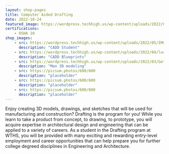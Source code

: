 ```yaml
---
layout: shop-pages
title: Computer Aided Drafting
date: 2022-10-24
featured_image: https://wordpress.techhigh.us/wp-content/uploads/2022/04/lucas-kepner-Yn8D5B8C-eY-unsplash-1.jpg
certifications:
    - OSHA 10
shop_images:
    - src: https://wordpress.techhigh.us/wp-content/uploads/2022/05/IMG-5783-1.jpg
      description: "CADD Student"
    - src: https://wordpress.techhigh.us/wp-content/uploads/2022/04/lucas-kepner-Yn8D5B8C-eY-unsplash-2-1.jpg
      description: "CADD Blueprints"
    - src: https://wordpress.techhigh.us/wp-content/uploads/2022/03/GettyImages-1173740460.jpg
      description: "Man 3D modeling"
    - src: https://picsum.photos/600/600
      description: "placeholder"
    - src: https://picsum.photos/600/600
      description: "placeholder"
    - src: https://picsum.photos/600/600
      description: "placeholder"
---
```


Enjoy creating 3D models, drawings, and sketches that will be used for manufacturing and construction? Drafting is the program for you! While you learn to take a product from concept, to drawing, to prototype, you will acquire expertise in architectural design and engineering that can be applied to a variety of careers. As a student in the Drafting program at WTHS, you will be provided with many exciting and rewarding entry-level employment and career opportunities that can help prepare you for further college degreed disciplines in Engineering and Architecture.